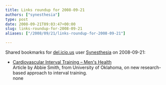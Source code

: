 ```yaml
---
title: Links roundup for 2008-09-21
authors: ["synesthesia"]
type: post
date: 2008-09-21T09:03:47+00:00
slug: links-roundup-for-2008-09-21 
aliases: ["/2008/09/21/links-roundup-for-2008-09-21"]

---
```

Shared bookmarks for [del.icio.us][1] user [Synesthesia][2] on 2008-09-21:

  * [Cardiovascular Interval Training &#8211; Men's Health][3]  
    Article by Abbie Smith, from University of Oklahoma, on new research-based approach to interval training.  
    none

 [1]: https://del.icio.us/
 [2]: https://del.icio.us/synesthesia
 [3]: https://www.menshealth.com/cda/article.do?site=MensHealth